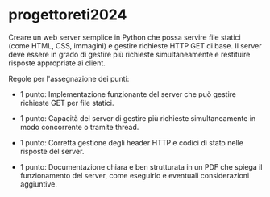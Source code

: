 # progettoreti2024

Creare un web server semplice in Python che possa servire file statici (come HTML, CSS, immagini) e gestire richieste HTTP GET di base. Il server deve essere in grado di gestire più richieste simultaneamente e restituire risposte appropriate ai client.


Regole per l'assegnazione dei punti:

- 1 punto: Implementazione funzionante del server che può gestire richieste GET per file statici.

- 1 punto: Capacità del server di gestire più richieste simultaneamente in modo concorrente o tramite thread.

- 1 punto: Corretta gestione degli header HTTP e codici di stato nelle risposte del server.

- 1 punto: Documentazione chiara e ben strutturata in un PDF che spiega il funzionamento del server, come eseguirlo e eventuali considerazioni aggiuntive.
